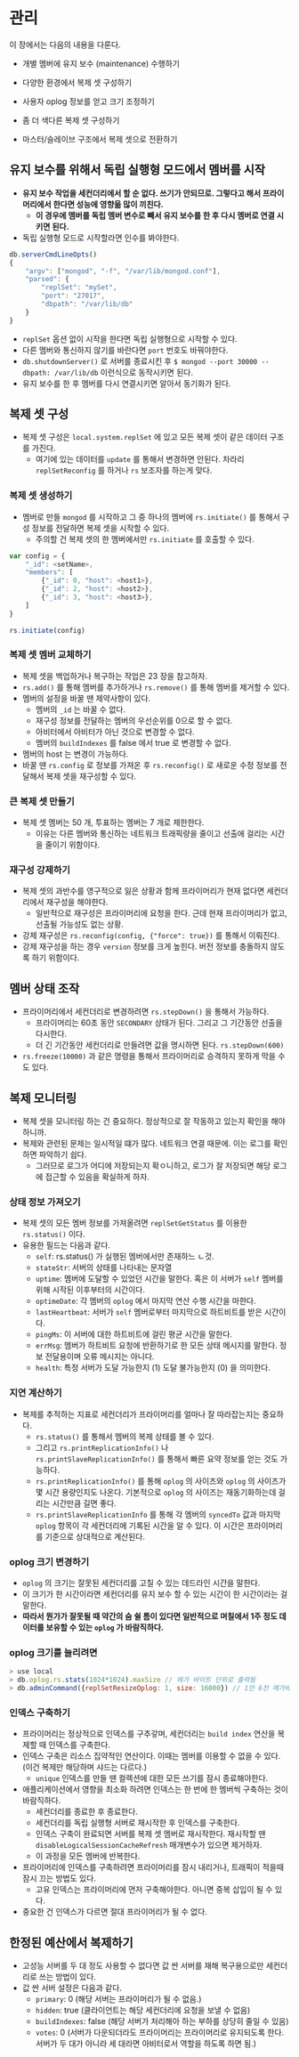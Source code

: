 # 관리 

이 장에서는 다음의 내용을 다룬다. 

- 개별 멤버에 유지 보수 (maintenance) 수행하기 

- 다양한 환경에서 복제 셋 구성하기 

- 사용자 oplog 정보를 얻고 크기 조정하기 

- 좀 더 색다른 복제 셋 구성하기 

- 마스터/슬레이브 구조에서 복제 셋으로 전환하기 

## 유지 보수를 위해서 독립 실행형 모드에서 멤버를 시작

- **유지 보수 작업을 세컨더리에서 할 순 없다. 쓰기가 안되므로. 그렇다고 해서 프라이머리에서 한다면 성능에 영향읆 많이 끼친다.** 
  - **이 경우에 멤버를 독립 멤버 변수로 빼서 유지 보수를 한 후 다시 멤버로 연결 시키면 된다.** 
- 독립 실행형 모드로 시작할라면 인수를 봐야한다. 

```javascript
db.serverCmdLineOpts()
{
    "argv": ["mongod", "-f", "/var/lib/mongod.conf"], 
    "parsed": {
        "replSet": "mySet",
        "port": "27017",
        "dbpath": "/var/lib/db"
    }
}
```

- `replSet` 옵션 없이 시작을 한다면 독립 실행형으로 시작할 수 있다. 
- 다른 멤버와 통신하지 않기를 바란다면 `port` 번호도 바꿔야한다.
- `db.shutdownServer()` 로 서버를 종료시킨 후 `$ mongod --port 30000 --dbpath: /var/lib/db` 이런식으로 동작시키면 된다. 
- 유지 보수를 한 후 멤버를 다시 연결시키면 알아서 동기화가 된다. 

## 복제 셋 구성 

- 복제 셋 구성은 `local.system.replSet` 에 있고 모든 복제 셋이 같은 데이터 구조를 가진다. 
  - 여기에 있는 데이터를 `update` 를 통해서 변경하면 안된다. 차라리 `replSetReconfig` 를 하거나 `rs` 보조자를 하는게 맞다. 

### 복제 셋 생성하기 

- 멤버로 만들 `mongod` 를 시작하고 그 중 하나의 멤버에 `rs.initiate()` 를 통해서 구성 정보를 전달하면 복제 셋을 시작할 수 있다.
  - 주의할 건 복제 셋의 한 멤버에서만 `rs.initiate` 를 호출할 수 있다.

```javascript
var config = {
    "_id": <setName>,
    "members": [
        {"_id": 0, "host": <host1>},
        {"_id": 2, "host": <host2>},
        {"_id": 3, "host": <host3>},
    ]
}
            
rs.initiate(config)
```

### 복제 셋 멤버 교체하기 

- 복제 셋을 백업하거나 복구하는 작업은 23 장을 참고하자. 
- `rs.add()` 를 통해 멤버를 추가하거나 `rs.remove()` 를 통해 멤버를 제거할 수 있다. 
- 멤버의 설정을 바꿀 땐 제약사항이 있다. 
  - 멤버의 `_id` 는 바꿀 수 없다. 
  - 재구성 정보를 전달하는 멤버의 우선순위를 0으로 할 수 없다. 
  - 아비터에서 아비터가 아닌 것으로 변경할 수 없다. 
  - 멤버의 `buildIndexes` 를 false 에서 true 로 변경할 수 없다. 
- 멤버의 host 는 변경이 가능하다. 
- 바꿀 땐 `rs.config` 로 정보를 가져온 후 `rs.reconfig()` 로 새로운 수정 정보를 전달해서 복제 셋을 재구성할 수 있다. 

### 큰 복제 셋 만들기

- 복제 셋 멤버는 50 개, 투표하는 멤버는 7 개로 제한한다.
  - 이유는 다른 멤버와 통신하는 네트워크 트래픽량을 줄이고 선출에 걸리는 시간을 줄이기 위함이다. 

### 재구성 강제하기 

- 복제 셋의 과반수를 영구적으로 잃은 상황과 함께 프라이머리가 현재 없다면 세컨더리에서 재구성을 해야한다.
  - 일반적으로 재구성은 프라이머리에 요청을 한다. 근데 현재 프라이머리가 없고, 선출될 가능성도 없는 상황.
- 강제 재구성은 `rs.reconfig(config, {"force": true})` 를 통해서 이뤄진다. 
- 강제 재구성을 하는 경우 `version` 정보를 크게 높힌다. 버전 정보를 충돌하지 않도록 하기 위함이다.

## 멤버 상태 조작 

- 프라이머리에서 세컨더리로 변경하려면 `rs.stepDown()` 을 통해서 가능하다.
  - 프라이머리는 60초 동안 `SECONDARY` 상태가 된다. 그리고 그 기간동안 선출을 다시한다. 
  - 더 긴 기간동안 세컨더리로 만들려면 값을 명시하면 된다. `rs.stepDown(600)`
- `rs.freeze(10000)` 과 같은 명령을 통해서 프라이머리로 승격하지 못하게 막을 수도 있다. 

## 복제 모니터링 

- 복제 셋을 모니터링 하는 건 중요하다. 정상적으로 잘 작동하고 있는지 확인을 해야하니까. 
- 복제와 관련된 문제는 일시적일 떄가 많다. 네트워크 연결 때문에. 이는 로그를 확인하면 파악하기 쉽다. 
  - 그러므로 로그가 어디에 저장되는지 확ㅇ니하고, 로그가 잘 저장되면 해당 로그에 접근할 수 있음을 확실하게 하자.

### 상태 정보 가져오기 

- 복제 셋의 모든 멤버 정보를 가져올려면 `replSetGetStatus` 를 이용한 `rs.status()` 이다.
- 유용한 필드는 다음과 같다.
  - `self`: rs.status() 가 실행된 멤버에서만 존재하느 ㄴ것. 
  - `stateStr`: 서버의 상태를 나타내는 문자열 
  - `uptime`: 멤버에 도달할 수 있었던 시간을 말한다. 혹은 이 서버가 `self` 멤버를 위해 시작된 이후부터의 시간이다. 
  - `optimeDate`: 각 멤버의 `oplog` 에서 마지막 연산 수행 시간을 마한다. 
  - `lastHeartbeat`: 서버가 `self` 멤버로부터 마지막으로 하트비트를 받은 시간이다. 
  - `pingMs`: 이 서버에 대한 하트비트에 걸린 평균 시간을 말한다. 
  - `errMsg`: 멤버가 하트비트 요청에 반환하기로 한 모든 상태 메시지를 말한다. 정보 전달용이며 오류 메시지는 아니다.
  - `health`: 특정 서버가 도달 가능한지 (1) 도달 불가능한지 (0) 을 의미한다.

### 지연 계산하기 

- 복제를 추적하는 지표로 세컨더리가 프라이머리를 얼마나 잘 따라잡는지는 중요하다. 
  - `rs.status()` 를 통해서 멤버의 복제 상태를 볼 수 있다. 
  - 그리고 `rs.printReplicationInfo()` 나 `rs.printSlaveReplicationInfo()` 를 통해서 빠른 요약 정보를 얻는 것도 가능하다. 
  - `rs.printReplicationInfo()` 를 통해 `oplog` 의 사이즈와 `oplog` 의 사이즈가 몇 시간 용량인지도 나온다. 기본적으로 `oplog` 의 사이즈는 재동기화하는데 걸리는 시간만큼 길면 좋다. 
  - `rs.printSlaveReplicationInfo` 를 통해 각 멤버의 `syncedTo` 값과 마지막 `oplog` 항목이 각 세컨더리에 기록된 시간을 알 수 있다. 이 시간은 프라이머리를 기준으로 상대적으로 계산된다. 

### oplog 크기 변경하기 

- `oplog` 의 크기는 잘못된 세컨더리를 고칠 수 있는 데드라인 시간을 말한다. 
- 이 크기가 한 시간이라면 세컨더리를 유지 보수 할 수 있는 시간이 한 시간이라는 걸 말한다.
- **따라서 뭔가가 잘못될 때 약간의 숨 쉴 틈이 있다면 일반적으로 며칠에서 1주 정도 데이터를 보유할 수 있는 `oplog` 가 바람직하다.** 

### oplog 크기를 늘리려면 

```javascript
> use local 
> db.oplog.rs.stats(1024*1024).maxSize // 메가 바이트 단위로 출력됨 
> db.adminCommand({replSetResizeOplog: 1, size: 16000}) // 1만 6천 메가바이트로 설정 
```

### 인덱스 구축하기 

- 프라이머리는 정상적으로 인덱스를 구추갛며, 세컨더리는 `build index` 연산을 복제할 때 인덱스를 구축한다. 
- 인덱스 구축은 리소스 집약적인 연산이다. 이때는 멤버를 이용할 수 없을 수 있다. (이건 복제만 해당하며 샤드는 다르다.) 
  - `unique` 인덱스를 만들 땐 컬렉션에 대한 모든 쓰기를 잠시 종료해야한다. 
- 애플리케이션에서 영향을 최소화 하려면 인덱스는 한 번에 한 멤버씩 구축하는 것이 바람직하다. 
  - 세컨더리를 종료한 후 종료한다. 
  - 세컨더리를 독립 실행형 서버로 재시작한 후 인덱스를 구축한다. 
  - 인덱스 구축이 완료되면 서버를 복제 셋 멤버로 재시작한다. 재시작할 땐 `disableLogicalSessionCacheRefresh` 매개변수가 있으면 제거하자.
  - 이 과정을 모든 멤버에 반복한다. 
- 프라이머리에 인덱스를 구축하려면 프라이머리를 잠시 내리거나, 트래픽이 적을때 잠시 끄는 방법도 있다.
  - 고유 인덱스는 프라이머리에 먼저 구축해야한다. 아니면 중복 삽입이 될 수 있다.  
- 중요한 건 인덱스가 다르면 절대 프라이머리가 될 수 없다. 

## 한정된 예산에서 복제하기 

- 고성능 서버를 두 대 정도 사용할 수 없다면 값 싼 서버를 재해 복구용으로만 세컨더리로 쓰는 방법이 있다.
- 값 싼 서버 설정은 다음과 같다.
  - `primary`: 0 (해당 서버는 프라이머리가 될 수 없음.)
  - `hidden`: true (클라이언트는 해당 세컨더리에 요청을 보낼 수 없음)
  - `buildIndexes`: false (해당 서버가 처리해아 하는 부하를 상당히 줄일 수 있음)
  - `votes`: 0 (서버가 다운되더라도 프라이머리는 프라이머리로 유지되도록 한다. 서버가 두 대가 아니라 세 대라면 아비터로서 역할을 하도록 하면 됨.)
